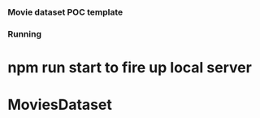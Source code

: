 ### Movie dataset POC template


### Running

# npm run start to fire up local server
# MoviesDataset
